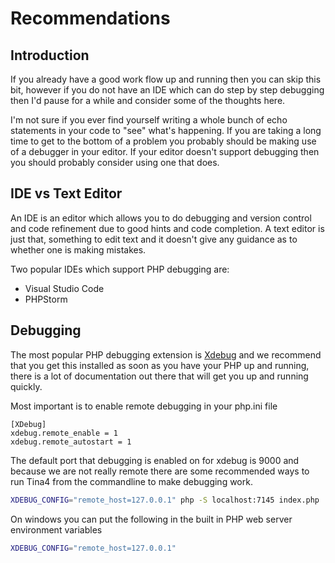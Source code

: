 # Recommendations

## Introduction
If you already have a good work flow up and running then you can skip this bit, 
however if you do not have an IDE which can do step by step debugging then I'd pause for a while and consider some of 
the thoughts here.

I'm not sure if you ever find yourself writing a whole bunch of echo statements in your code to "see" what's happening.
If you are taking a long time to get to the bottom of a problem you probably should be making use of a debugger in your
editor.  If your editor doesn't support debugging then you should probably consider using one that does.

## IDE vs Text Editor
An IDE is an editor which allows you to do debugging and version control and code refinement due to good hints and code completion.
A text editor is just that, something to edit text and it doesn't give any guidance as to whether one is making mistakes.

Two popular IDEs which support PHP debugging are:

* Visual Studio Code
* PHPStorm

## Debugging

The most popular PHP debugging extension is [Xdebug](https://xdebug.org/docs/install) and we recommend that you get this installed as soon as you have your PHP up 
and running, there is a lot of documentation out there that will get you up and running quickly.

Most important is to enable remote debugging in your php.ini file 

```editorconfig
[XDebug]
xdebug.remote_enable = 1
xdebug.remote_autostart = 1
```
The default port that debugging is enabled on for xdebug is 9000 and because we are not really remote there are some recommended ways to run Tina4 from
the commandline to make debugging work.

```sh
XDEBUG_CONFIG="remote_host=127.0.0.1" php -S localhost:7145 index.php
```
On windows you can put the following in the built in PHP web server environment variables
```sh
XDEBUG_CONFIG="remote_host=127.0.0.1"
```


